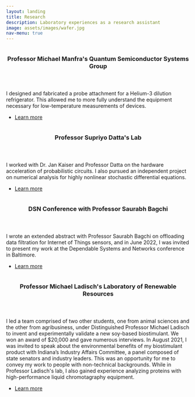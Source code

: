 ```yaml
---
layout: landing
title: Research
description: Laboratory experiences as a research assistant
image: assets/images/wafer.jpg
nav-menu: true
---
```


<!-- Main -->
<div id="main">

<!-- Two -->
<section id="two" class="spotlights">
	<section>
		<a href="manfra.html" class="image">
			<img src="{% link assets/images/pic08.jpg %}" alt="" data-position="center center" />
		</a>
		<div class="content">
			<div class="inner">
				<header class="major">
					<h3>Professor Michael Manfra's Quantum Semiconductor Systems Group</h3>
				</header>
				<p>I designed and fabricated a probe attachment for a Helium-3 dilution refrigerator. This allowed me to more fully understand the equipment necessary for low-temperature measurements of devices.</p>
				<ul class="actions">
					<li><a href="manfra.html" class="button">Learn more</a></li>
				</ul>
			</div>
		</div>
	</section>
	<section>
		<a href="datta.html" class="image">
			<img src="{% link assets/images/Lognormal_SDE.png %}" alt="" data-position="top center" />
		</a>
		<div class="content">
			<div class="inner">
				<header class="major">
					<h3>Professor Supriyo Datta's Lab</h3>
				</header>
				<p>I worked with Dr. Jan Kaiser and Professor Datta on the hardware acceleration of probabilistic circuits. I also pursued an independent project on numerical analysis for highly nonlinear stochastic differential equations.</p>
				<ul class="actions">
					<li><a href="datta.html" class="button">Learn more</a></li>
				</ul>
			</div>
		</div>
	</section>
	<section>
		<a href="bagchi.html" class="image">
			<img src="{% link assets/images/conf_DSN.jpg %}" alt="" data-position="25% 25%" />
		</a>
		<div class="content">
			<div class="inner">
				<header class="major">
					<h3>DSN Conference with Professor Saurabh Bagchi</h3>
				</header>
				<p>I wrote an extended abstract with Professor Saurabh Bagchi on offloading data filtration for Internet of Things sensors, and in June 2022, I was invited to present my work at the Dependable Systems and Networks conference in Baltimore.</p>
				<ul class="actions">
					<li><a href="bagchi.html" class="button">Learn more</a></li>
				</ul>
			</div>
		</div>
	</section>
	<section>
		<a href="ladisch.html" class="image">
			<img src="{% link assets/images/soy.jpg %}" alt="" data-position="top center" />
		</a>
		<div class="content">
			<div class="inner">
				<header class="major">
					<h3>Professor Michael Ladisch's Laboratory of Renewable Resources</h3>
				</header>
				<p>I led a team comprised of two other students, one from animal sciences and the other from agribusiness, under Distinguished Professor Michael Ladisch to invent and experimentally validate a new soy-based biostimulant. We won an award of $20,000 and gave numerous interviews. In August 2021, I was invited to speak about the environmental benefits of my biostimulant product with Indiana’s Industry Affairs Committee, a panel composed of state senators and industry leaders. This was an opportunity for me to convey my work to people with non-technical backgrounds. While in Professor Ladisch's lab, I also gained experience analyzing proteins with high-performance liquid chromotagraphy equipment.</p>
				<ul class="actions">
					<li><a href="ladisch.html" class="button">Learn more</a></li>
				</ul>
			</div>
		</div>
	</section>
</section>
